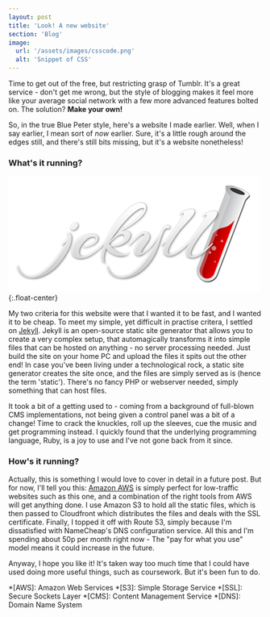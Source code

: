 ```yaml
---
layout: post
title: 'Look! A new website'
section: 'Blog'
image: 
  url: '/assets/images/csscode.png'
  alt: 'Snippet of CSS'
---
```


Time to get out of the free, but restricting grasp of Tumblr. It's a great service - don't get me wrong, but the style of blogging makes it feel more like your average social network with a few more advanced features bolted on.
The solution? **Make your own!**

So, in the true Blue Peter style, here's a website I made earlier. Well, when I say earlier, I mean sort of *now* earlier. Sure, it's a little rough around the edges still, and there's still bits missing, but it's a website nonetheless!

### What's it running?
![Jekyll](/assets/images/jekyll.png){:.float-center}

My two criteria for this website were that I wanted it to be fast, and I wanted it to be cheap. To meet my simple, yet difficult in practise critera, I settled on [Jekyll](https://jekyllrb.com/). Jekyll is an open-source static site generator that allows you to create a very complex setup, that automagically transforms it into simple files that can be hosted on anything - no server processing needed. Just build the site on your home PC and upload the files it spits out the other end! In case you've been living under a technological rock, a static site generator creates the site once, and the files are simply served as is (hence the term 'static'). There's no fancy PHP or webserver needed, simply something that can host files.

It took a bit of a getting used to - coming from a background of full-blown CMS implementations, not being given a control panel was a bit of a change! Time to crack the knuckles, roll up the sleeves, cue the music and get programming instead. I quickly found that the underlying programming language, Ruby, is a joy to use and I've not gone back from it since.

### How's it running?
Actually, this is something I would love to cover in detail in a future post. But for now, I'll tell you this: [Amazon AWS](https://aws.amazon.com) is simply perfect for low-traffic websites such as this one, and a combination of the right tools from AWS will get anything done. I use Amazon S3 to hold all the static files, which is then passed to Cloudfront which distributes the files and deals with the SSL certificate. Finally, I topped it off with Route 53, simply because I'm dissatisfied with NameCheap's DNS configuration service. All this and I'm spending about 50p per month right now - The "pay for what you use" model means it could increase in the future.

Anyway, I hope you like it! It's taken way too much time that I could have used doing more useful things, such as coursework. But it's been fun to do.

*[AWS]: Amazon Web Services
*[S3]: Simple Storage Service
*[SSL]: Secure Sockets Layer
*[CMS]: Content Management Service
*[DNS]: Domain Name System

